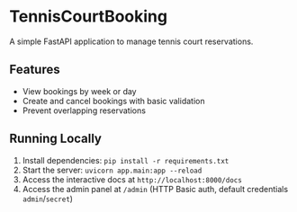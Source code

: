 # TennisCourtBooking

A simple FastAPI application to manage tennis court reservations.

## Features
- View bookings by week or day
- Create and cancel bookings with basic validation
- Prevent overlapping reservations

## Running Locally
1. Install dependencies: `pip install -r requirements.txt`
2. Start the server: `uvicorn app.main:app --reload`
3. Access the interactive docs at `http://localhost:8000/docs`
4. Access the admin panel at `/admin` (HTTP Basic auth, default credentials `admin`/`secret`)

